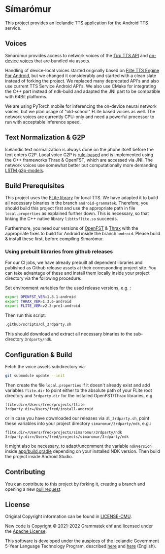 # Símarómur

This project provides an Icelandic TTS application for the Android TTS service.

## Voices

Símarómur provides access to network voices of the [Tíro TTS API](https://tts.tiro.is/v0/voices) and
[on-device voices](https://github.com/grammatek/simaromur_voices) that are bundled via assets.

Handling of device-local voices started originally based on [Flite TTS Engine For Android](https://github.com/happyalu/Flite-TTS-Engine-for-Android),
but we changed it considerably and started with a clean slate instead of forking the project.
We replaced many deprecated API's and also use current TTS Service Android API's. We also use CMake
for integrating the C++ part instead of ndk-build and adapted the JNI part to be compatible with 64Bit
platforms.

We are using PyTorch mobile for inferencing the on-device neural network voices, but we plan usage of
"old-school" FLite based voices as well. The network voices are currently CPU-only and need a powerful
processor to run with acceptable inference speed.

## Text Normalization & G2P

Icelandic text normalization is always done on the phone itself before the text enters G2P.
Local voice G2P is [rule-based](https://github.com/grammatek/g2p-thrax) and is implemented using the C++
frameworks Thrax & OpenFST, which are accessed via JNI. The network voices use somewhat better but
computationally more demanding [LSTM g2p-models](https://github.com/grammatek/g2p-lstm).

## Build Prerequisites

This project uses the [FLite library](https://github.com/grammatek/Flite) for local TTS. We have adapted it to build
all necessary binaries in the branch `android-grammatek`. Therefore, you should build this project first and
use the appropriate path in file `local.properties` as explained further down. This is necessary, so that
linking the C++ native library `libttsflite.so` succeeds.

Furthermore, you need our versions of [OpenFST](https://github.com/grammatek/openfst) &
[Thrax](https://github.com/grammatek/thrax) with the appropriate fixes to build for Android inside
the branch `android`. Please build & install these first, before compiling Símarómur.

### Using prebuilt libraries from github releases

For our CI jobs, we have already prebuilt all dependent libraries and published as Github release
assets at their corresponding project site. You can take advantage of these and install them locally
inside your project directory via the following procedure:

Set environment variables for the used release versions, e.g. :

```bash
export OPENFST_VER=1.8.1-android
export THRAX_VER=1.3.6-android
export FLITE_VER=v2.3-pre1-android
```

Then run this script:

```bash
.github/scripts/dl_3rdparty.sh
```

This should download and extract all necessary binaries to the sub-directory `3rdparty/ndk`.

## Configuration & Build

Fetch the voice assets subdirectory via

```bash
git submodule update --init
```

Then create the file `local.properties` if it doesn't already exist and add variables `flite.dir` to
point either to the absolute path of your FLite root directory and `3rdparty.dir` for the installed
OpenFST/Thrax libraries, e.g.

```text
flite.dir=/Users/fred/projects/flite
3rdparty.dir=/Users/fred/install-android
```

or in case you have downloaded our releases via `dl_3rdparty.sh`, point these variables into your
project directory `simaromur/3rdparty/ndk`, e.g.:

```text
flite.dir=/Users/fred/projects/simaromur/3rdparty/ndk
3rdparty.dir=/Users/fred/projects/simaromur/3rdparty/ndk
```

It might also be necessary, to adapt/uncomment the variable `ndkVersion` inside
[app/build.gradle](app/build.gradle) depending on your installed NDK version. Then build the project
inside Android Studio.

## Contributing

You can contribute to this project by forking it, creating a branch and opening a new
[pull request](https://github.com/grammatek/simaromur/pulls).

## License

Original Copyright information can be found in [LICENSE-CMU](LICENSE-CMU.txt).

New code is Copyright © 2021-2022 Grammatek ehf and licensed under the [Apache License](LICENSE).

This software is developed under the auspices of the Icelandic Government 5-Year Language Technology Program, described
[here](https://www.stjornarradid.is/lisalib/getfile.aspx?itemid=56f6368e-54f0-11e7-941a-005056bc530c) and
[here](https://clarin.is/media/uploads/mlt-en.pdf) (English).
